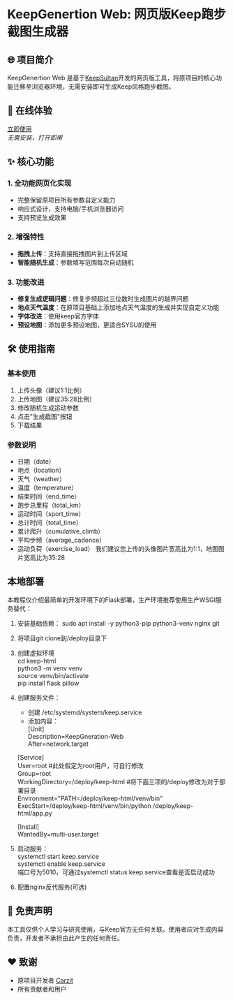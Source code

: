# KeepGenertion Web: 网页版Keep跑步截图生成器

## 🌐 项目简介

KeepGenertion Web 是基于[KeepSultan](https://github.com/Carzit/KeepSultan)开发的网页版工具，将原项目的核心功能迁移至浏览器环境，无需安装即可生成Keep风格跑步截图。

## 🚀 在线体验

[立即使用](https://keep.hshoe.cn)  
*无需安装，打开即用*

## ✨ 核心功能

### 1. 全功能网页化实现
- 完整保留原项目所有参数自定义能力
- 响应式设计，支持电脑/手机浏览器访问
- 支持预览生成效果

### 2. 增强特性
- **拖拽上传**：支持直接拖拽图片到上传区域
- **智能随机生成**：参数填写范围每次自动随机

### 3. 功能改进
- **修复生成逻辑问题**：修复步频超过三位数时生成图片的越界问题
- **地点天气温度**：在原项目基础上添加地点天气温度的生成并实现自定义功能
- **字体改进**：使用keep官方字体
- **预设地图**：添加更多预设地图，更适合SYSU的使用


## 🛠️ 使用指南

### 基本使用
1. 上传头像（建议1:1比例）
2. 上传地图（建议35:28比例）
3. 修改随机生成运动参数
4. 点击"生成截图"按钮
5. 下载结果

### 参数说明
- 日期（date）
- 地点（location）
- 天气（weather）
- 温度（temperature）
- 结束时间（end_time）
- 跑步总里程（total_km）
- 运动时间（sport_time）
- 总计时间（total_time）
- 累计爬升（cumulative_climb）
- 平均步频（average_cadence）
- 运动负荷（exercise_load）
我们建议您上传的头像图片宽高比为1:1，地图图片宽高比为35:28


## 本地部署

本教程仅介绍最简单的开发环境下的Flask部署，生产环境推荐使用生产WSGI服务替代：

1. 安装基础依赖：
  sudo apt install -y python3-pip python3-venv nginx git
2. 将项目git clone到/deploy目录下
3. 创建虚拟环境  
   cd keep-html  
   python3 -m venv venv  
   source venv/bin/activate  
   pip install flask pillow  
4. 创建服务文件：  
   - 创建 /etc/systemd/system/keep.service
   - 添加内容：  
   [Unit]  
    Description=KeepGneration-Web  
    After=network.target  
  
   [Service]  
    User=root #此处假定为root用户，可自行修改  
    Group=root  
    WorkingDirectory=/deploy/keep-html #将下面三项的/deploy修改为对于部署目录  
    Environment="PATH=/deploy/keep-html/venv/bin"  
    ExecStart=/deploy/keep-html/venv/bin/python /deploy/keep-html/app.py  
  
   [Install]   
    WantedBy=multi-user.target  
5. 启动服务：  
   systemctl start keep.service  
   systemctl enable keep.service  
   端口号为5010，可通过systemctl status keep.service查看是否启动成功  
6. 配置nginx反代服务(可选)


## 📜 免责声明

本工具仅供个人学习与研究使用，与Keep官方无任何关联。使用者应对生成内容负责，开发者不承担由此产生的任何责任。

## ❤️ 致谢

- 原项目开发者 [Carzit](https://github.com/Carzit)
- 所有贡献者和用户
